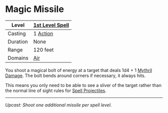 # Magic Missile

| Level    | [1st Level Spell](1st%20Level%20Spells.md)        |
| -------- | --------------------------------------------------- |
| Casting  | 1 [Action](../../../../Game%20Procedures/Action.md) |
| Duration | None                                                |
| Range    | 120 feet                                            |
| Domains  | [Air](../../../Spell%20Domains/Air.md)              |

You shoot a magical bolt of energy at a target that deals 1d4 + 1 [Mythril Damage](../../../../Damage%20Types/Mythril%20Damage.md). The bolt bends around corners if necessary, it always hits.

This means you only need to be able to see a sliver of the target rather than the normal line of sight rules for [Spell Projectiles](../../../Spellcasting.md#Spell%20Range).

---
*Upcast: Shoot one additional missile per spell level.*
